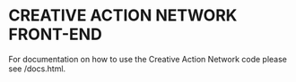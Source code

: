 CREATIVE ACTION NETWORK FRONT-END
=================================
For documentation on how to use the Creative Action Network code please see /docs.html.